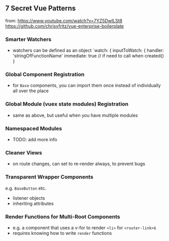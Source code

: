 ## 7 Secret Vue Patterns
from:
https://www.youtube.com/watch?v=7YZ5DwlLSt8
https://github.com/chrisvfritz/vue-enterprise-boilerplate

### Smarter Watchers
* watchers can be defined as an object
`watch: {
	inputToWatch: {
		handler: 'stringOfFunctionName'
		immediate: true // if need to call when created() 
	}

### Global Component Registration
* for `Base` components, you can import them once instead of individually all over the place

### Global Module (vuex state modules) Registration
* same as above, but useful when you have multiple modules

### Namespaced Modules
* TODO: add more info

### Cleaner Views
* on route changes, can set to re-render always, to prevent bugs

### Transparent Wrapper Components
e.g. `BaseButton` etc.
* listener objects
* inheriting attributes

### Render Functions for Multi-Root Components
* e.g. a component that uses a v-for to render `<li>` for `<router-link>`s
* requires knowing how to write `render` functions
